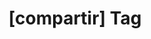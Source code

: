 ---
article_id: 0
description: List of articles under [compartir] tag.
image: http://huntingbears.com.ve/static/img/site/mstile-310x310.png
layout: tag
slug: compartir
title: '[compartir] Tag'
---